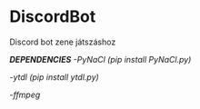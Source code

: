 ﻿# DiscordBot
Discord bot zene játszáshoz

___DEPENDENCIES___
_-PyNaCl (pip install PyNaCl.py)_

_-ytdl (pip install ytdl.py)_

_-ffmpeg_

